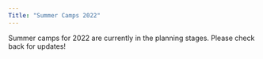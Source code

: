 ```yaml
---
Title: "Summer Camps 2022"
---
```


Summer camps for 2022 are currently in the planning stages. Please check back for updates!

